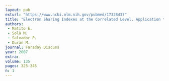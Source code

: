 ```yaml
---
layout: pub
exturl: "https://www.ncbi.nlm.nih.gov/pubmed/17328437"
title: "Electron Sharing Indexes at the Correlated Level. Application to Aromaticity Measures"
authors:
 - Matito E.
 - Solà M.
 - Salvador P.
 - Duran M.
journal: Faraday Discuss
year: 2007
extra: 
volume: 135
pages: 325-345
n: 1
---
```

